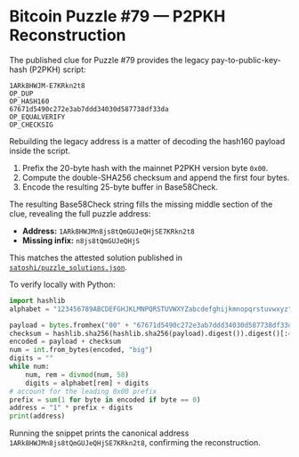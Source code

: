 # Bitcoin Puzzle #79 — P2PKH Reconstruction

The published clue for Puzzle #79 provides the legacy pay-to-public-key-hash (P2PKH) script:

```
1ARk8HWJM-E7KRkn2t8
OP_DUP
OP_HASH160
67671d5490c272e3ab7ddd34030d587738df33da
OP_EQUALVERIFY
OP_CHECKSIG
```

Rebuilding the legacy address is a matter of decoding the hash160 payload inside the script.

1. Prefix the 20-byte hash with the mainnet P2PKH version byte `0x00`.
2. Compute the double-SHA256 checksum and append the first four bytes.
3. Encode the resulting 25-byte buffer in Base58Check.

The resulting Base58Check string fills the missing middle section of the clue, revealing the full puzzle address:

- **Address:** `1ARk8HWJMn8js8tQmGUJeQHjSE7KRkn2t8`
- **Missing infix:** `n8js8tQmGUJeQHjS`

This matches the attested solution published in [`satoshi/puzzle_solutions.json`](../satoshi/puzzle_solutions.json).

To verify locally with Python:

```python
import hashlib
alphabet = "123456789ABCDEFGHJKLMNPQRSTUVWXYZabcdefghijkmnopqrstuvwxyz"

payload = bytes.fromhex("00" + "67671d5490c272e3ab7ddd34030d587738df33da")
checksum = hashlib.sha256(hashlib.sha256(payload).digest()).digest()[:4]
encoded = payload + checksum
num = int.from_bytes(encoded, "big")
digits = ""
while num:
    num, rem = divmod(num, 58)
    digits = alphabet[rem] + digits
# account for the leading 0x00 prefix
prefix = sum(1 for byte in encoded if byte == 0)
address = "1" * prefix + digits
print(address)
```

Running the snippet prints the canonical address `1ARk8HWJMn8js8tQmGUJeQHjSE7KRkn2t8`, confirming the reconstruction.
